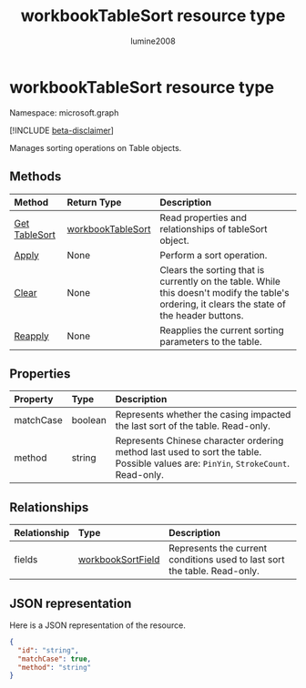 ﻿---
title: "workbookTableSort resource type"
description: "Manages sorting operations on Table objects."
author: "lumine2008"
localization_priority: Normal
ms.prod: "excel"
doc_type: resourcePageType
---

# workbookTableSort resource type

Namespace: microsoft.graph

[!INCLUDE [beta-disclaimer](../../includes/beta-disclaimer.md)]

Manages sorting operations on Table objects.

## Methods

| Method                                   | Return Type                               | Description                                                                                                                                   |
| :--------------------------------------- | :---------------------------------------- | :-------------------------------------------------------------------------------------------------------------------------------------------- |
| [Get TableSort](../api/tablesort-get.md) | [workbookTableSort](workbooktablesort.md) | Read properties and relationships of tableSort object.                                                                                        |
| [Apply](../api/tablesort-apply.md)       | None                                      | Perform a sort operation.                                                                                                                     |
| [Clear](../api/tablesort-clear.md)       | None                                      | Clears the sorting that is currently on the table. While this doesn't modify the table's ordering, it clears the state of the header buttons. |
| [Reapply](../api/tablesort-reapply.md)   | None                                      | Reapplies the current sorting parameters to the table.                                                                                        |

## Properties

| Property  | Type    | Description                                                                                                                        |
| :-------- | :------ | :--------------------------------------------------------------------------------------------------------------------------------- |
| matchCase | boolean | Represents whether the casing impacted the last sort of the table. Read-only.                                                      |
| method    | string  | Represents Chinese character ordering method last used to sort the table. Possible values are: `PinYin`, `StrokeCount`. Read-only. |

## Relationships

| Relationship | Type                                      | Description                                                               |
| :----------- | :---------------------------------------- | :------------------------------------------------------------------------ |
| fields       | [workbookSortField](workbooksortfield.md) | Represents the current conditions used to last sort the table. Read-only. |

## JSON representation

Here is a JSON representation of the resource.

<!-- {
  "blockType": "resource",
 
  "optionalProperties": [

  ],
  "keyProperty": "id",
  "baseType":"microsoft.graph.entity",
  "@odata.type": "microsoft.graph.workbookTableSort"
}-->

```json
{
  "id": "string",
  "matchCase": true,
  "method": "string"
}

```

<!-- uuid: 8fcb5dbc-d5aa-4681-8e31-b001d5168d79
2015-10-25 14:57:30 UTC -->

<!--
{
  "type": "#page.annotation",
  "description": "TableSort resource",
  "keywords": "",
  "section": "documentation",
  "tocPath": "",
  "suppressions": []
}
-->

